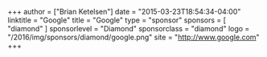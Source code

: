 +++
author = ["Brian Ketelsen"]
date = "2015-03-23T18:54:34-04:00"
linktitle = "Google"
title = "Google"
type = "sponsor"
sponsors = [ "diamond" ] 
sponsorlevel = "Diamond"
sponsorclass = "diamond"
logo = "/2016/img/sponsors/diamond/google.png"
site = "http://www.google.com"
+++

